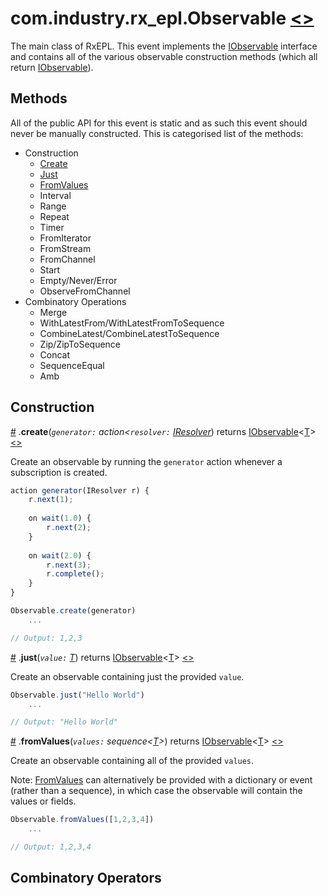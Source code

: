 # <a name="observable"></a>com.industry.rx_epl.Observable [<>](/src/rx/objects/Observable.mon)
The main class of RxEPL. This event implements the [IObservable](../interfaces/IObservable.md#iobservable) interface and contains all of the various observable construction methods (which all return [IObservable](../interfaces/IObservable.md#iobservable)).

## Methods

All of the public API for this event is static and as such this event should never be manually constructed. This is categorised list of the methods:

* Construction
	* [Create](#create)
	* [Just](#just)
	* [FromValues](#fromvalues)
	* Interval
	* Range
	* Repeat
	* Timer
	* FromIterator
	* FromStream
	* FromChannel
	* Start
	* Empty/Never/Error
	* ObserveFromChannel
* Combinatory Operations
	* Merge
	* WithLatestFrom/WithLatestFromToSequence
	* CombineLatest/CombineLatestToSequence
	* Zip/ZipToSequence
	* Concat
	* SequenceEqual
	* Amb

## Construction

<a name="create" href="#create">#</a> .**create**(*`generator:` action<`resolver:` [IResolver](../interfaces/IResolver.md)*) returns [IObservable](../interfaces/IObservable.md#iobservable)\<[T](/docs/api-docs/README.md#wildcard-class-notation)> [<>](/src/rx/operators/Aggregates.mon  "Source")

Create an observable by running the `generator` action whenever a subscription is created.

```javascript
action generator(IResolver r) {
	r.next(1);
	
	on wait(1.0) {
		r.next(2);
	}
	
	on wait(2.0) {
		r.next(3);
		r.complete();
	}
}

Observable.create(generator)
	...

// Output: 1,2,3
```

<a name="just" href="#just">#</a> .**just**(*`value:` [T](/docs/api-docs/README.md#wildcard-class-notation)*) returns [IObservable](../interfaces/IObservable.md#iobservable)\<[T](/docs/api-docs/README.md#wildcard-class-notation)> [<>](/src/rx/operators/Aggregates.mon  "Source")

Create an observable containing just the provided `value`.

```javascript
Observable.just("Hello World")
	...

// Output: "Hello World"
```

<a name="fromvalues" href="#fromvalues">#</a> .**fromValues**(*`values:` sequence<[T](/docs/api-docs/README.md#wildcard-class-notation)>*) returns [IObservable](../interfaces/IObservable.md#iobservable)\<[T](/docs/api-docs/README.md#wildcard-class-notation)> [<>](/src/rx/operators/Aggregates.mon  "Source")

Create an observable containing all of the provided `values`. 

Note: [FromValues](#fromvalues) can alternatively be provided with a dictionary or event (rather than a sequence), in which case the observable will contain the values or fields.

```javascript
Observable.fromValues([1,2,3,4])
	...

// Output: 1,2,3,4
```

## Combinatory Operators

